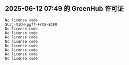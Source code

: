 ## 2025-06-12 07:49 的 GreenHub 许可证
```
No license code
SU3j-VICH-ggff-FrC8-BCF0
No license code
No license code
No license code
No license code
No license code
No license code
No license code
No license code
```
